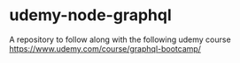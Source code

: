 # udemy-node-graphql
A repository to follow along with the following udemy course https://www.udemy.com/course/graphql-bootcamp/
